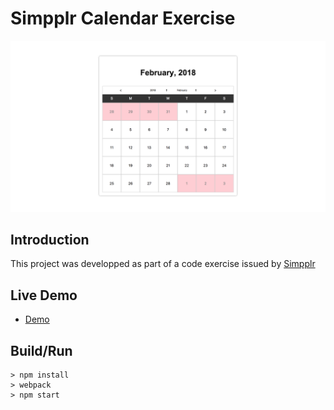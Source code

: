 # Simpplr Calendar Exercise

![screenshot](https://github.com/paulwroe16/simpplr-calendar-exercise/blob/master/screenshot.png)

## Introduction
This project was developped as part of a code exercise issued by [Simpplr](https://www.simpplr.us)

## Live Demo

* [Demo](http://www.paulwroe.me/simpplr-calendar-exercise/demo-master/)

## Build/Run
```
> npm install
> webpack 
> npm start
```

